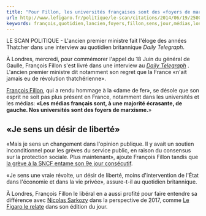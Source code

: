 ```yaml
---
title: "Pour Fillon, les universités françaises sont des «foyers de marxisme»"
url: http://www.lefigaro.fr/politique/le-scan/citations/2014/06/19/25002-20140619ARTFIG00071-pour-fillon-les-universites-francaises-sont-des-foyers-de-marxisme.php
keywords: françois,quotidien,lancien,foyers,fillon,sens,jour,médias,londres,universités,marxisme,françaises,ministre
---
```

LE SCAN POLITIQUE - L\'ancien premier ministre fait l\'éloge des années Thatcher dans une interview au quotidien britannique *Daily Telegraph*.

À Londres, mercredi, pour commémorer l\'appel du 18 Juin du général de Gaulle, François Fillon s\'est livré dans une interview au *[Daily Telegraph](http://www.telegraph.co.uk/news/worldnews/europe/france/10908752/France-has-never-had-a-Thatcherian-revolution.html)* . L\'ancien premier ministre dit notamment son regret que la France «n\'ait jamais eu de révolution thatchérienne».

[François Fillon](http://plus.lefigaro.fr/tag/francois-fillon), qui a rendu hommage à la «dame de fer», se désole que son esprit ne soit pas plus présent en France, notamment dans les universités et les médias: **«Les médias français sont, à une majorité écrasante, de gauche. Nos universités sont des foyers de marxisme.**»

«Je sens un désir de liberté»
-----------------------------

«Mais je sens un changement dans l\'opinion publique. Il y avait un soutien inconditionnel pour les grèves du service public, en raison du consensus sur la protection sociale. Plus maintenant», ajoute François Fillon tandis que [la grève à la SNCF entame son 9e jour consécutif](http://www.lefigaro.fr/societes/2014/06/19/20005-20140619ARTFIG00037-sncf-pepy-et-les-deputes-tentent-de-rassurer-les-grevistes.php).

«Je sens une vraie révolte, un désir de liberté, moins d\'intervention de l\'État dans l\'économie et dans la vie privée», assure-t-il au quotidien britannique.

À Londres, François Fillon le libéral en a aussi profité pour faire entendre sa différence avec [Nicolas Sarkozy](http://plus.lefigaro.fr/tag/nicolas-sarkozy) dans la perspective de 2017, comme [Le Figaro le relate](http://www.lefigaro.fr/politique/2014/06/18/01002-20140618ARTFIG00385--londres-fillon-fait-entendre-sa-difference-avec-sarkozy.php) dans son édition du jour.
